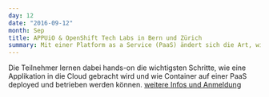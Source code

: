```yaml
---
day: 12
date: "2016-09-12"
month: Sep
title: APPUiO & OpenShift Tech Labs in Bern und Zürich
summary: Mit einer Platform as a Service (PaaS) ändert sich die Art, wie wir Software entwickeln. Puzzle stellt OpenShift V3 - die Container Plattform von Red Hat - in einem Tech Lab vor.
---
```

Die Teilnehmer lernen dabei hands-on die wichtigsten Schritte, wie eine Applikation in die Cloud gebracht wird und wie Container auf einer PaaS deployed und betrieben werden können. [weitere Infos und Anmeldung](techlabs.html)


